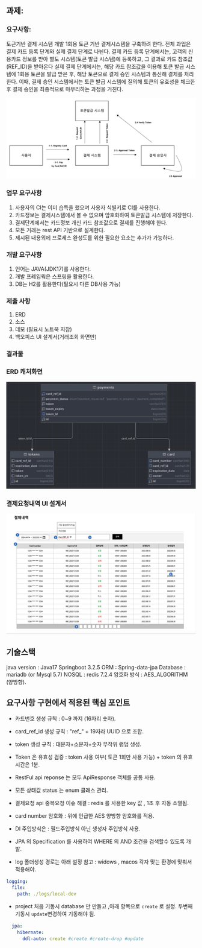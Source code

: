 ## 과제:

### 요구사항:
토근기반 결제 시스템 개발
1회용 토큰 기반 결제시스템을 구축하려 한다.
전체 과업은 결제 카드 등록 단계와 실제 결제 단계로 나뉜다.
결제 카드 등록 단계에서는, 고객의 신용카드 정보를 받아 별도 시스템(토큰 발급 시스템)에 등록하고, 그 결과로 카드 참조값(REF_ID)을 받아온다
실제 결제 단계에서는, 해당 카드 참조값을 이용해 토큰 발급 시스템에 1회용 토큰을 발급 받은 후, 해당 토큰으로 결제 승인 시스템과 통신해 결제를 처리한다.
이때, 결제 승인 시스템에서는 토큰 발급 시스템에 질의해 토큰의 유효성을 체크한 후 결제 승인을 최종적으로 마무리하는 과정을 거친다.

![ERD Diagram](folder/Process.png)

### 업무 요구사항
1. 사용자의 CI는 이미 습득을 했으며 사용자 식별키로 CI를 사용한다.
2. 카드정보는 결제시스템에서 볼 수 없으며 암호화하여 토큰발급 시스템에 저장한다.
3. 결제단계에서는 카드정보 개신 카드 참조값으로 결제를 진행해야 한다.
4. 모든 거래는 rest API 기반으로 설계한다.
5. 제시된 내용외에 프로세스 완성도를 위한 필요한 요소는 추가가 가능하다.
### 개발 요구사항
1. 언어는 JAVA(JDK17)를 사용한다.
2. 개발 프레임웍은 스프링을 활용한다.
3. DB는 H2를 활용한다(필요시 다른 DB사용 가능)
### 제출 사항
1. ERD
2. 소스
3. 데모 (필요시 노트북 지참)
4. 백오피스 UI 설계서(거래조회 화면만)

### 결과물 

### ERD 캐처화면
![ERD Diagram](folder/ERD.png)

### 결제요청내역 UI 설계서 
![UI Design](folder/UI.png)


## 기술스택
java version : Java17
Springboot 3.2.5
ORM : Spring-data-jpa
Database : mariadb (or Mysql 5.7)
NOSQL : redis 7.2.4
암호화 방식 : AES_ALGORITHM (양방향).

## 요구사항 구현에서 적용된 핵심 포인트 

 - 카드번호 생성 규칙 : 0~9 까지 (16자리 숫자).
 - card_ref_id 생성 규칙 : "ref_" + 19자라 UUID 으로 조합.
 - token 생성 규칙 : 대문자+소문자+숫자 무작위 램덤 생성.
 - Token 은 유효성 검증 : token 사용 여부( 토큰 1회만 사용 가능) + token 의 유효 시간은 1분.

 - RestFul api reponse 는 모두 ApiResponse<T> 객체를 공통 사용.
 - 모든 상태값 status 는 enum 클래스 관리.

 - 결제요청 api 중복요청 이슈 해결 : redis 를 사용한 key 값 , 1초 후 자동 소멸됨.
 - card number 암호화 : 위에 언급한 AES 양방향 암호화를 적용.
 - DI 주입방식은 : 필드주입방식 아닌 생성자 주입방식 사용.
 - JPA 의 Specification 를 사용하여 WHERE  의 AND 조건을 검색할수 있도록 개발.
 - log 폴더생성 경로는 아래 설정 참고 : widows , macos 각자 맞는 환경에 맞춰서 적용해야.
```yaml
logging:
  file:
    path: ./logs/local-dev
```
 - project 처음 기동시 database 만 만들고 ,아래 항목으로 `create` 로 설정. 두번째 기동시 `update`변경하여 기동해야 됨.
```yaml
  jpa:
    hibernate:
      ddl-auto: create #create #create-drop #update
```
